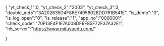{
	"yt_check_1":0,
	"yt_check_2":"2003",
	"yt_check_3":3,
	"double_md5":"3A202635D4F86E7495802BDD761B541E",
	"is_demo":"0",
	"is_log_open":"0",
	"is_release":"1",
	"app_no":"0000001",
	"check_code":"70F13F4F1E7A008DF9F85F72F37A32E1",
	"h5_server":"https://www.mituyuedu.com/"
	
}